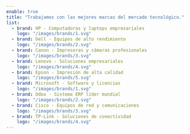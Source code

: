 ```yaml
---
enable: true
title: "Trabajamos con las mejores marcas del mercado tecnológico."
list:
  - brand: HP - Computadoras y laptops empresariales
    logo: "/images/brands/1.svg"
  - brand: Dell - Equipos de alto rendimiento
    logo: "/images/brands/2.svg"
  - brand: Canon - Impresoras y cámaras profesionales
    logo: "/images/brands/3.svg"
  - brand: Lenovo - Soluciones empresariales
    logo: "/images/brands/4.svg"
  - brand: Epson - Impresión de alta calidad
    logo: "/images/brands/5.svg"
  - brand: Microsoft - Software y licencias
    logo: "/images/brands/1.svg"
  - brand: Odoo - Sistema ERP líder mundial
    logo: "/images/brands/2.svg"
  - brand: Cisco - Equipos de red y comunicaciones
    logo: "/images/brands/3.svg"
  - brand: TP-Link - Soluciones de conectividad
    logo: "/images/brands/4.svg"
---
```

